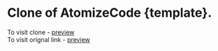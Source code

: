 # Clone of AtomizeCode {template}.
To visit clone - <a href="https://kapilrohilla.github.io/atomCode/">preview</a> <br>
To visit orignal link - <a href="https://atomizecode.com/">preview</a>
